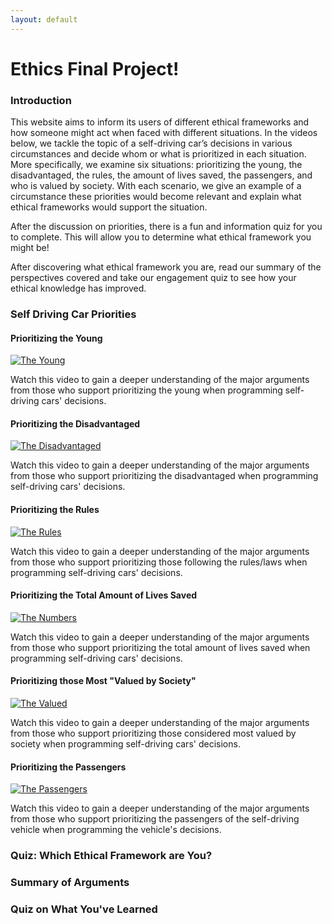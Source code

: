 ```yaml
---
layout: default
---
```

# Ethics Final Project!

### Introduction
This website aims to inform its users of different ethical frameworks and how someone might act when faced with different situations. In the videos below, we tackle the topic of a self-driving car’s decisions in various circumstances and decide whom or what is prioritized in each situation. More specifically, we examine six situations: prioritizing the young, the disadvantaged, the rules, the amount of lives saved, the passengers, and who is valued by society. With each scenario, we give an example of a circumstance these priorities would become relevant and explain what ethical frameworks would support the situation.

After the discussion on priorities, there is a fun and information quiz for you to complete. This will allow you to determine what ethical framework you might be!

After discovering what ethical framework you are, read our summary of the perspectives covered and take our engagement quiz to see how your ethical knowledge has improved.

### Self Driving Car Priorities
#### Prioritizing the Young
[![The Young](http://img.youtube.com/vi/M0XAHpvV3bA/0.jpg)](http://www.youtube.com/watch?v=M0XAHpvV3bA)

Watch this video to gain a deeper understanding of the major arguments from those who support prioritizing the young when programming self-driving cars' decisions.

#### Prioritizing the Disadvantaged
[![The Disadvantaged](http://img.youtube.com/vi/y1witXkoLN4/0.jpg)](http://www.youtube.com/watch?v=y1witXkoLN4)

Watch this video to gain a deeper understanding of the major arguments from those who support prioritizing the disadvantaged when programming self-driving cars' decisions.

#### Prioritizing the Rules
[![The Rules](http://img.youtube.com/vi/H7Xf1JQxdQo/0.jpg)](http://www.youtube.com/watch?v=H7Xf1JQxdQo)

Watch this video to gain a deeper understanding of the major arguments from those who support prioritizing those following the rules/laws when programming self-driving cars' decisions.

#### Prioritizing the Total Amount of Lives Saved
[![The Numbers](http://img.youtube.com/vi/CQXF9XKB48Y/0.jpg)](http://www.youtube.com/watch?v=CQXF9XKB48Y)

Watch this video to gain a deeper understanding of the major arguments from those who support prioritizing the total amount of lives saved when programming self-driving cars' decisions.

#### Prioritizing those Most "Valued by Society"
[![The Valued](http://img.youtube.com/vi/QA3Vo5ROBeA/0.jpg)](http://www.youtube.com/watch?v=QA3Vo5ROBeA)

Watch this video to gain a deeper understanding of the major arguments from those who support prioritizing those considered most valued by society when programming self-driving cars' decisions.

#### Prioritizing the Passengers
[![The Passengers](http://img.youtube.com/vi/swseHALyzmE/0.jpg)](http://www.youtube.com/watch?v=swseHALyzmE)

Watch this video to gain a deeper understanding of the major arguments from those who support prioritizing the passengers of the self-driving vehicle when programming the vehicle's decisions.

### Quiz: Which Ethical Framework are You?

### Summary of Arguments

### Quiz on What You've Learned
